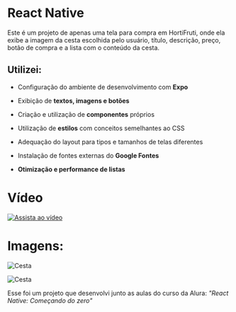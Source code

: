 # React Native

Este é um projeto de apenas uma tela para compra em HortiFruti, onde ela exibe a imagem da cesta escolhida pelo usuário, título, descrição, preço, botão de compra e a lista com o conteúdo da cesta.

## Utilizei:

- Configuração do ambiente de desenvolvimento com **Expo**

- Exibição de **textos, imagens e botões**

- Criação e utilização de **componentes** próprios

- Utilização de **estilos** com conceitos semelhantes ao CSS

- Adequação do layout para tipos e tamanhos de telas diferentes

- Instalação de fontes externas do **Google Fontes**

- **Otimização e performance de listas**

# Vídeo

[![Assista ao vídeo](https://bn1303files.storage.live.com/y4mLR6BMBD2XcX63vOINhHqvjKY-RaR9Cqg8TLaZK3Yn-lGW4h3WlbFRV87kAIQYNQzk7A_nU47rUgIJ4JqbMK8ESBQUGW5hSx2LlC1Vm0ZtHYWDzznjcNYWCJg65Gy3EpYk-Esx3gy_jdC-DGK1ml1QoP-lHjnMdUDuw9v38bl453fDmwEITcZWyXFywaJnvoOFxb0DnIZfmbhDgpclvk_Z2jM_bqp7xOTmua6yDXQvVs?encodeFailures=1&width=287&height=623)](https://public.bn.files.1drv.com/y4mi5Haqb5cQdgrOkd9OzGhCUobJ3uyGve6p1VwkqG66K1yV8RU8btczwxECmUrGwEVzAYxi18KIQ4xTJSf0fUjcP82LJ4j7ssBLQct6jMmBfOdSjhseLU_cU3leC4i7tN0xzNDGsMRDQC0sdja8y8ESq1-B5DCKOADsKg83NjYCHhOnWptKTzlZceD-tbb5nGT7a6H_EKy2NCB0OT2NFzSnlmqcQnOL423jey3-un6k-4?)

# Imagens:

![Cesta](https://bn1303files.storage.live.com/y4mLR6BMBD2XcX63vOINhHqvjKY-RaR9Cqg8TLaZK3Yn-lGW4h3WlbFRV87kAIQYNQzk7A_nU47rUgIJ4JqbMK8ESBQUGW5hSx2LlC1Vm0ZtHYWDzznjcNYWCJg65Gy3EpYk-Esx3gy_jdC-DGK1ml1QoP-lHjnMdUDuw9v38bl453fDmwEITcZWyXFywaJnvoOFxb0DnIZfmbhDgpclvk_Z2jM_bqp7xOTmua6yDXQvVs?encodeFailures=1&width=287&height=623)

![Cesta](https://bn1303files.storage.live.com/y4mrgAoToPz_rw4cgQwdyZXEtUI5FOTZAcVeR962PhoPgDCRiZmk1A2DtNb9TmK8J7lrgo0U5WCVNDMs-huR_i-NoQrzyWwMIHgq-9YlJ4Wu5uqx-taO_k3YEEY5ea14jMgmgIYDSl6kErcYN4gA61MyliZCqU-Dzt_GsMaMqU76Va8pPiH_Qx0OgUqxv9V8L6oD4oMmfbFYBjeKm92D9xWJUTTzTQZ4P2om2CmhMegmeY?encodeFailures=1&width=287&height=623)

Esse foi um projeto que desenvolvi junto as aulas do curso da Alura: *"React Native: Começando do zero"*
